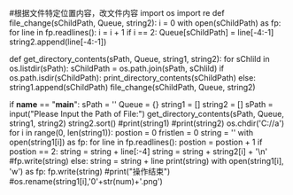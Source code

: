 #根据文件特定位置内容，改文件内容
import os
import re
def file_change(sChildPath, Queue, string2):
    i = 0
    with open(sChildPath) as fp:
        for line in fp.readlines():
            i = i + 1
            if i == 2:
                Queue[sChildPath] = line[-4:-1]
                string2.append(line[-4:-1])
                
def get_directory_contents(sPath, Queue, string1, string2):
    for sChlild in os.listdir(sPath):
        sChildPath = os.path.join(sPath, sChlild)
        if os.path.isdir(sChildPath):
            print_directory_contents(sChildPath)
        else:
            string1.append(sChildPath)
            file_change(sChildPath, Queue, string2)



if __name__ == "__main__":
    sPath = ''
    Queue = {}
    string1 = []
    string2 = []
    sPath = input("Please Input the Path of File:")
    get_directory_contents(sPath, Queue, string1, string2)
    string2.sort()
    #print(string1)
    #print(string2)
    os.chdir('C://a')
    for i in range(0, len(string1)):
        postion = 0
        fristlen = 0
        string = ''
        with open(string1[i]) as fp:
            for line in fp.readlines():
                postion = postion + 1
                if postion == 2:
                    string = string + line[:-4]
                    string = string + string2[i] + '\n'
                    #fp.write(string)
                else:
                    string = string + line
            print(string)
        with open(string1[i], 'w') as fp:
            fp.write(string)
    #print("操作结束")
    #os.rename(string1[i],'0'+str(num)+'.png')    

